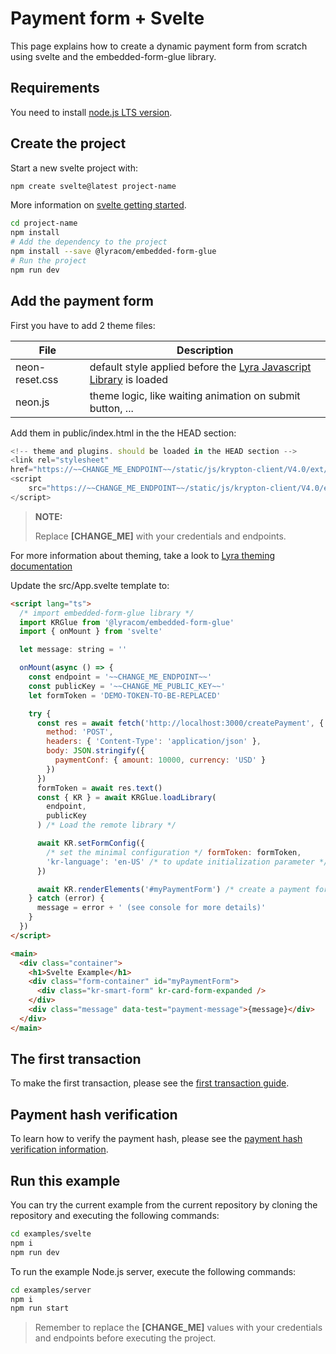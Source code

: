 # Payment form + Svelte

This page explains how to create a dynamic payment form from scratch using
svelte and the embedded-form-glue library.

## Requirements

You need to install [node.js LTS version](https://nodejs.org/en/).

## Create the project

Start a new svelte project with:

```bash
npm create svelte@latest project-name
```

More information on [svelte getting started](https://svelte.dev/docs#getting-started).

```bash
cd project-name
npm install
# Add the dependency to the project
npm install --save @lyracom/embedded-form-glue
# Run the project
npm run dev
```

## Add the payment form

First you have to add 2 theme files:

| File           | Description                                                                   |
| -------------- | ----------------------------------------------------------------------------- |
| neon-reset.css | default style applied before the [Lyra Javascript Library][js link] is loaded |
| neon.js        | theme logic, like waiting animation on submit button, ...                     |

Add them in public/index.html in the the HEAD section:

```javascript
<!-- theme and plugins. should be loaded in the HEAD section -->
<link rel="stylesheet"
href="https://~~CHANGE_ME_ENDPOINT~~/static/js/krypton-client/V4.0/ext/neon-reset.css">
<script
    src="https://~~CHANGE_ME_ENDPOINT~~/static/js/krypton-client/V4.0/ext/neon.js">
</script>
```

> **NOTE:**
>
> Replace **[CHANGE_ME]** with your credentials and endpoints.

For more information about theming, take a look to [Lyra theming documentation][js themes]

Update the src/App.svelte template to:

```html
<script lang="ts">
  /* import embedded-form-glue library */
  import KRGlue from '@lyracom/embedded-form-glue'
  import { onMount } from 'svelte'

  let message: string = ''

  onMount(async () => {
    const endpoint = '~~CHANGE_ME_ENDPOINT~~'
    const publicKey = '~~CHANGE_ME_PUBLIC_KEY~~'
    let formToken = 'DEMO-TOKEN-TO-BE-REPLACED'

    try {
      const res = await fetch('http://localhost:3000/createPayment', {
        method: 'POST',
        headers: { 'Content-Type': 'application/json' },
        body: JSON.stringify({
          paymentConf: { amount: 10000, currency: 'USD' }
        })
      })
      formToken = await res.text()
      const { KR } = await KRGlue.loadLibrary(
        endpoint,
        publicKey
      ) /* Load the remote library */

      await KR.setFormConfig({
        /* set the minimal configuration */ formToken: formToken,
        'kr-language': 'en-US' /* to update initialization parameter */
      })

      await KR.renderElements('#myPaymentForm') /* create a payment form */
    } catch (error) {
      message = error + ' (see console for more details)'
    }
  })
</script>

<main>
  <div class="container">
    <h1>Svelte Example</h1>
    <div class="form-container" id="myPaymentForm">
      <div class="kr-smart-form" kr-card-form-expanded />
    </div>
    <div class="message" data-test="payment-message">{message}</div>
  </div>
</main>
```

## The first transaction

To make the first transaction, please see the [first transaction guide](../../README.md).

## Payment hash verification

To learn how to verify the payment hash, please see the [payment hash verification information](../server/README.md).

## Run this example

You can try the current example from the current repository by cloning the repository and executing the following commands:

```bash
cd examples/svelte
npm i
npm run dev
```

To run the example Node.js server, execute the following commands:

```bash
cd examples/server
npm i
npm run start
```

> Remember to replace the **[CHANGE_ME]** values with your credentials and endpoints before executing the project.

[js link]: https://lyra.com/fr/doc/rest/V4.0/javascript
[js themes]: https://lyra.com/fr/doc/rest/V4.0/javascript/features/themes.html
[js quick start]: https://lyra.com/fr/doc/rest/V4.0/javascript/quick_start_js.html
[js integration guide]: https://lyra.com/fr/doc/rest/V4.0/javascript/guide/start.html
[rest api]: https://lyra.com/fr/doc/rest/V4.0/api/reference.html
